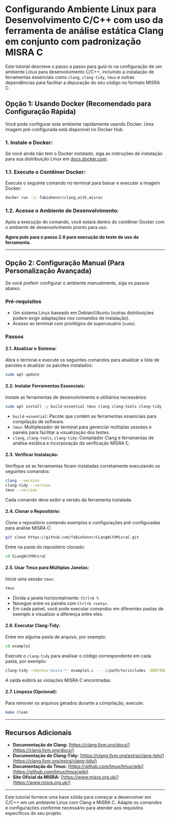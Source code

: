 # Configurando Ambiente Linux para Desenvolvimento C/C++ com uso da ferramenta de análise estática Clang em conjunto com padronização MISRA C

Este tutorial descreve o passo a passo para guiá-lo na configuração de um ambiente Linux para desenvolvimento C/C++, incluindo a instalação de ferramentas essenciais como `clang`, `clang-tidy`, `tmux` e outras dependências para facilitar a depuração do seu código no formato MISRA C.

## Opção 1: Usando Docker (Recomendado para Configuração Rápida)

Você pode configurar este ambiente rapidamente usando Docker. Uma imagem pré-configurada está disponível no Docker Hub.

### 1. **Instale o Docker:**

Se você ainda não tem o Docker instalado, siga as instruções de instalação para sua distribuição Linux em [docs.docker.com](https://docs.docker.com/engine/install/).

### 1.1. **Execute o Contêiner Docker:**

Execute o seguinte comando no terminal para baixar e executar a imagem Docker:

```bash
docker run -it fabiohennr/clang_with_misrac
```

### 1.2. **Acesse o Ambiente de Desenvolvimento:**

Após a execução do comando, você estará dentro do contêiner Docker com o ambiente de desenvolvimento pronto para uso.

**Agora pule para o passo 2.6 para execução do teste de uso da ferramenta.**

---

## Opção 2: Configuração Manual (Para Personalização Avançada)

Se você preferir configurar o ambiente manualmente, siga os passos abaixo:

### **Pré-requisitos**

- Um sistema Linux baseado em Debian/Ubuntu (outras distribuições podem exigir adaptações nos comandos de instalação).
- Acesso ao terminal com privilégios de superusuário (`sudo`).

### **Passos**

#### 2.1. **Atualizar o Sistema:**

Abra o terminal e execute os seguintes comandos para atualizar a lista de pacotes e atualizar os pacotes instalados:

```bash
sudo apt update
```

#### 2.2. **Instalar Ferramentas Essenciais:**

Instale as ferramentas de desenvolvimento e utilitários necessários:

```bash
sudo apt install -y build-essential tmux clang clang-tools clang-tidy
```

- `build-essential`: Pacote que contém as ferramentas essenciais para compilação de software.
- `tmux`: Multiplexador de terminal para gerenciar múltiplas sessões e painéis para facilitar a visualização dos testes.
- `clang`, `clang-tools`, `clang-tidy`: Compilador Clang e ferramentas de análise estática e incorporação da verificação MISRA C.

#### 2.3. **Verificar Instalação:**

Verifique se as ferramentas foram instaladas corretamente executando os seguintes comandos:

```bash
clang --version
clang-tidy --version
tmux --version
```

Cada comando deve exibir a versão da ferramenta instalada.

#### 2.4. **Clonar o Repositório:**

Clone o repositório contendo exemplos e configurações pré-configuradas para análise MISRA C:

```bash
git clone https://github.com/fabiohennr/CLangWithMisraC.git
```

Entre na pasta do repositório clonado:

```bash
cd CLangWithMisraC
```

#### 2.5. **Usar Tmux para Múltiplas Janelas:**

Inicie uma sessão `tmux`:

```bash
tmux
```

- Divida a janela horizontalmente: `Ctrl+b %`
- Navegue entre os painéis com `Ctrl+b <seta>`.
- Em cada painel, você pode executar comandos em diferentes pastas de exemplo e visualizar a diferença entre eles.

#### 2.6. **Executar Clang-Tidy:**

Entre em alguma pasta de arquivo, por exemplo:

```bash
cd example1
```

Execute o `clang-tidy` para analisar o código correspondente em cada pasta, por exemplo:

```bash
clang-tidy -checks='misra-*' example1.c -- -I/path/to/includes -DDEFINE1 -DDEFINE2
```

A saída exibirá as violações MISRA C encontradas.

#### 2.7. **Limpeza (Opcional):**

Para remover os arquivos gerados durante a compilação, execute:

```bash
make clean
```

---

## Recursos Adicionais

- **Documentação do Clang:** [https://clang.llvm.org/docs/](https://clang.llvm.org/docs/)
- **Documentação do Clang-Tidy:** [https://clang.llvm.org/extra/clang-tidy/](https://clang.llvm.org/extra/clang-tidy/)
- **Documentação do Tmux:** [https://github.com/tmux/tmux/wiki](https://github.com/tmux/tmux/wiki)
- **Site Oficial da MISRA:** [https://www.misra.org.uk/](https://www.misra.org.uk/)

---

Este tutorial fornece uma base sólida para começar a desenvolver em C/C++ em um ambiente Linux com Clang e MISRA C. Adapte os comandos e configurações conforme necessário para atender aos requisitos específicos do seu projeto.
